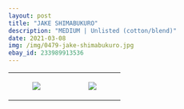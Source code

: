 ```yaml
---
layout: post
title: "JAKE SHIMABUKURO"
description: "MEDIUM | Unlisted (cotton/blend)"
date: 2021-03-08
img: /img/0479-jake-shimabukuro.jpg
ebay_id: 233989913536
---
```




<table style="width:100%;"><tr><td style="vertical-align:top;">
      <figure class="tmblr-full" data-orig-height="2048" data-orig-width="1365" data-orig-src="https://concertshirts.netlify.app/shirts/0479/0479-01.jpg"><img src="https://64.media.tumblr.com/eb4893eecd52860b8e2284bcf346d0f1/922c6b53c6b14eab-e7/s540x810/6f960f84498d5c857f8ed9f865844b7600e904cb.jpg" data-orig-height="2048" data-orig-width="1365" data-orig-src="https://concertshirts.netlify.app/shirts/0479/0479-01.jpg"/></figure></td>
    <td style="vertical-align:top;">
      <figure class="tmblr-full" data-orig-height="2048" data-orig-width="1365" data-orig-src="https://concertshirts.netlify.app/shirts/0479/0479-02.jpg"><img src="https://64.media.tumblr.com/ab1caa891d87cb84557d5096bb91d2f9/922c6b53c6b14eab-d0/s540x810/e18abd637250d9f6a20e3ad612ebc33589fd59ef.jpg" data-orig-height="2048" data-orig-width="1365" data-orig-src="https://concertshirts.netlify.app/shirts/0479/0479-02.jpg"/></figure></td>
  </tr></table>
